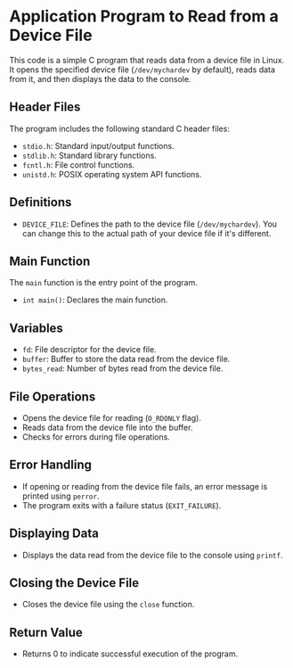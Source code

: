 # Application Program to Read from a Device File

This code is a simple C program that reads data from a device file in Linux. It opens the specified device file (`/dev/mychardev` by default), reads data from it, and then displays the data to the console.

## Header Files

The program includes the following standard C header files:

- `stdio.h`: Standard input/output functions.
- `stdlib.h`: Standard library functions.
- `fcntl.h`: File control functions.
- `unistd.h`: POSIX operating system API functions.

## Definitions

- `DEVICE_FILE`: Defines the path to the device file (`/dev/mychardev`). You can change this to the actual path of your device file if it's different.

## Main Function

The `main` function is the entry point of the program.

- `int main()`: Declares the main function.

## Variables

- `fd`: File descriptor for the device file.
- `buffer`: Buffer to store the data read from the device file.
- `bytes_read`: Number of bytes read from the device file.

## File Operations

- Opens the device file for reading (`O_RDONLY` flag).
- Reads data from the device file into the buffer.
- Checks for errors during file operations.

## Error Handling

- If opening or reading from the device file fails, an error message is printed using `perror`.
- The program exits with a failure status (`EXIT_FAILURE`).

## Displaying Data

- Displays the data read from the device file to the console using `printf`.

## Closing the Device File

- Closes the device file using the `close` function.

## Return Value

- Returns 0 to indicate successful execution of the program.

